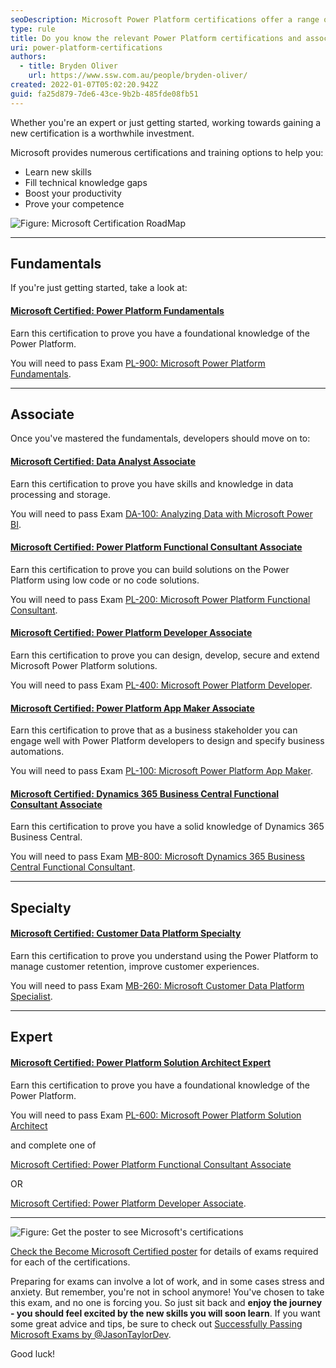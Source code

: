 ```yaml
---
seoDescription: Microsoft Power Platform certifications offer a range of training options to help professionals learn new skills, fill knowledge gaps and boost productivity.
type: rule
title: Do you know the relevant Power Platform certifications and associated exams?
uri: power-platform-certifications
authors:
  - title: Bryden Oliver
    url: https://www.ssw.com.au/people/bryden-oliver/
created: 2022-01-07T05:02:20.942Z
guid: fa25d879-7de6-43ce-9b2b-485fde08fb51
---
```


Whether you're an expert or just getting started, working towards gaining a new certification is a worthwhile investment.

Microsoft provides numerous certifications and training options to help you:

* Learn new skills
* Fill technical knowledge gaps
* Boost your productivity
* Prove your competence

<!--endintro-->

![Figure: Microsoft Certification RoadMap](certification-map.png)

---

## Fundamentals

If you're just getting started, take a look at:

#### [Microsoft Certified: Power Platform Fundamentals](https://docs.microsoft.com/en-au/learn/certifications/power-platform-fundamentals/?WT.mc_id=M365-MVP-33518)

Earn this certification to prove you have a foundational knowledge of the Power Platform.

You will need to pass Exam [PL-900: Microsoft Power Platform Fundamentals](https://docs.microsoft.com/en-au/learn/certifications/exams/pl-900?WT.mc_id=DP-MVP-33518).

---

## Associate

Once you've mastered the fundamentals, developers should move on to:

#### [Microsoft Certified: Data Analyst Associate](https://docs.microsoft.com/en-au/learn/certifications/data-analyst-associate/?WT.mc_id=DP-MVP-33518)

Earn this certification to prove you have skills and knowledge in data processing and storage.

You will need to pass Exam [DA-100: Analyzing Data with Microsoft Power BI](https://docs.microsoft.com/en-au/learn/certifications/exams/da-100?WT.mc_id=M365-MVP-33518).

#### [Microsoft Certified: Power Platform Functional Consultant Associate](https://docs.microsoft.com/en-au/learn/certifications/power-platform-functional-consultant-associate?WT.mc_id=M365-MVP-33518)

Earn this certification to prove you can build solutions on the Power Platform using low code or no code solutions.

You will need to pass Exam [PL-200: Microsoft Power Platform Functional Consultant](https://docs.microsoft.com/en-au/learn/certifications/exams/pl-200?WT.mc_id=M365-MVP-33518).

#### [Microsoft Certified: Power Platform Developer Associate](https://docs.microsoft.com/en-au/learn/certifications/power-platform-developer-associate?WT.mc_id=M365-MVP-33518)

Earn this certification to prove you can design, develop, secure and extend Microsoft Power Platform solutions.

You will need to pass Exam [PL-400: Microsoft Power Platform Developer](https://docs.microsoft.com/en-au/learn/certifications/exams/pl-400?WT.mc_id=DX-MVP-33518).

#### [Microsoft Certified: Power Platform App Maker Associate](https://docs.microsoft.com/en-au/learn/certifications/power-platform-app-maker?WT.mc_id=DX-MVP-33518)

Earn this certification to prove that as a business stakeholder you can engage well with Power Platform developers to design and specify business automations.

You will need to pass Exam [PL-100: Microsoft Power Platform App Maker](https://docs.microsoft.com/en-au/learn/certifications/exams/pl-100?WT.mc_id=DX-MVP-33518).

#### [Microsoft Certified: Dynamics 365 Business Central Functional Consultant Associate](https://docs.microsoft.com/en-au/learn/certifications/d365-business-central-functional-consultant-associate?WT.mc_id=DX-MVP-33518)

Earn this certification to prove you have a solid knowledge of Dynamics 365 Business Central.

You will need to pass Exam [MB-800: Microsoft Dynamics 365 Business Central Functional Consultant](https://docs.microsoft.com/en-au/learn/certifications/exams/mb-800?WT.mc_id=DX-MVP-33518).

---

## Specialty

#### [Microsoft Certified: Customer Data Platform Specialty](https://docs.microsoft.com/en-au/learn/certifications/customer-data-platform-specialty?WT.mc_id=DX-MVP-33518)

Earn this certification to prove you understand using the Power Platform to manage customer retention, improve customer experiences.

You will need to pass Exam [MB-260: Microsoft Customer Data Platform Specialist](https://docs.microsoft.com/en-au/learn/certifications/exams/mb-260?WT.mc_id=DX-MVP-33518).

---

## Expert

#### [Microsoft Certified: Power Platform Solution Architect Expert](https://docs.microsoft.com/en-au/learn/certifications/power-platform-solution-architect-expert?WT.mc_id=M365-MVP-33518)

Earn this certification to prove you have a foundational knowledge of the Power Platform.

You will need to pass Exam [PL-600: Microsoft Power Platform Solution Architect](https://docs.microsoft.com/en-au/learn/certifications/exams/pl-600?WT.mc_id=M365-MVP-33518)

and complete one of

[Microsoft Certified: Power Platform Functional Consultant Associate](https://docs.microsoft.com/en-au/learn/certifications/power-platform-functional-consultant-associate/?WT.mc_id=M365-MVP-33518)

OR

[Microsoft Certified: Power Platform Developer Associate](https://docs.microsoft.com/en-au/learn/certifications/power-platform-developer-associate/?WT.mc_id=M365-MVP-33518).

---

![Figure: Get the poster to see Microsoft's certifications](screen-shot-2022-01-06-at-10.17.14-pm.png)

[Check the Become Microsoft Certified poster](https://aka.ms/traincertposter) for details of exams required for each of the certifications.

Preparing for exams can involve a lot of work, and in some cases stress and anxiety. But remember, you're not in school anymore! You've chosen to take this exam, and no one is forcing you. So just sit back and **enjoy the journey - you should feel excited by the new skills you will soon learn**. If you want some great advice and tips, be sure to check out [Successfully Passing Microsoft Exams by @JasonTaylorDev](https://jasontaylor.dev/successfully-passing-microsoft-exams/).

Good luck!
